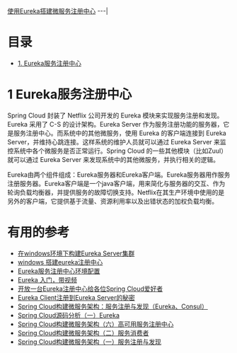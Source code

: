 [使用Eureka搭建微服务注册中心](https://www.kancloud.cn/mrbird/spring-cloud/1263688)
---|

# 目录

* [1. Eureka服务注册中心](#1-Eureka服务注册中心)

# 1 Eureka服务注册中心

Spring Cloud 封装了 Netflix 公司开发的 Eureka 模块来实现服务注册和发现。Eureka 采用了 C-S 的设计架构。Eureka Server 作为服务注册功能的服务器，它是服务注册中心。而系统中的其他微服务，使用 Eureka 的客户端连接到 Eureka Server，并维持心跳连接。这样系统的维护人员就可以通过 Eureka Server 来监控系统中各个微服务是否正常运行。Spring Cloud 的一些其他模块（比如Zuul）就可以通过 Eureka Server 来发现系统中的其他微服务，并执行相关的逻辑。

Eureka由两个组件组成：Eureka服务器和Eureka客户端。Eureka服务器用作服务注册服务器。Eureka客户端是一个java客户端，用来简化与服务器的交互、作为轮询负载均衡器，并提供服务的故障切换支持。Netflix在其生产环境中使用的是另外的客户端，它提供基于流量、资源利用率以及出错状态的加权负载均衡。





# 有用的参考
* [在windows环境下构建Eureka Server集群](https://blog.csdn.net/weixin_33953249/article/details/92334749?utm_medium=distribute.pc_relevant.none-task-blog-BlogCommendFromBaidu-3.not_use_machine_learn_pai&depth_1-utm_source=distribute.pc_relevant.none-task-blog-BlogCommendFromBaidu-3.not_use_machine_learn_pai)
* [windows 搭建eureka注册中心](https://gjiazhi.blog.csdn.net/article/details/103348886?utm_medium=distribute.pc_relevant.none-task-blog-BlogCommendFromBaidu-1.not_use_machine_learn_pai&depth_1-utm_source=distribute.pc_relevant.none-task-blog-BlogCommendFromBaidu-1.not_use_machine_learn_pai)
* [Eureka服务注册中心环境配置](https://www.cnblogs.com/crazymakercircle/p/12043538.html)
* [Eureka 入门，带视频](https://www.cnblogs.com/crazymakercircle/p/12043538.html)
* [开放一台Eureka注册中心给各位Spring Cloud爱好者](http://blog.didispace.com/spring-cloud-free-eureka/)
* [Eureka Client注册到Eureka Server的秘密](http://blog.didispace.com/spring-cloud-eureka-register-detail/)
* [Spring Cloud构建微服务架构：服务注册与发现（Eureka、Consul）](http://blog.didispace.com/spring-cloud-starter-dalston-1/)
* [Spring Cloud源码分析（一）Eureka](http://blog.didispace.com/springcloud-sourcecode-eureka/)
* [Spring Cloud构建微服务架构（六）高可用服务注册中心](http://blog.didispace.com/springcloud6/)
* [Spring Cloud构建微服务架构（二）服务消费者](http://blog.didispace.com/springcloud2/)
* [Spring Cloud构建微服务架构（一）服务注册与发现](http://blog.didispace.com/springcloud1/)
